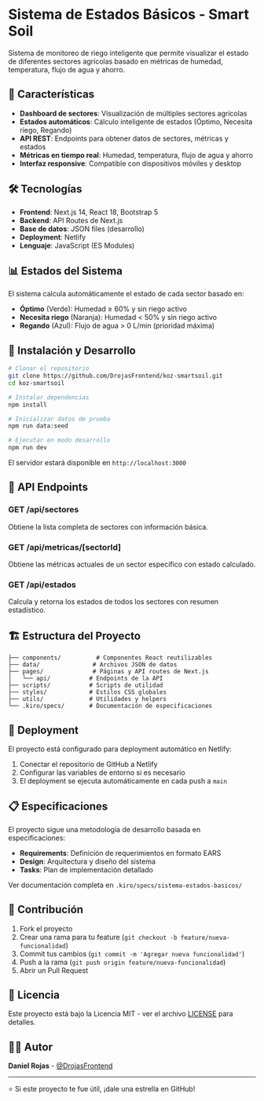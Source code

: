 # Sistema de Estados Básicos - Smart Soil

Sistema de monitoreo de riego inteligente que permite visualizar el estado de diferentes sectores agrícolas basado en métricas de humedad, temperatura, flujo de agua y ahorro.

## 🚀 Características

- **Dashboard de sectores**: Visualización de múltiples sectores agrícolas
- **Estados automáticos**: Cálculo inteligente de estados (Óptimo, Necesita riego, Regando)
- **API REST**: Endpoints para obtener datos de sectores, métricas y estados
- **Métricas en tiempo real**: Humedad, temperatura, flujo de agua y ahorro
- **Interfaz responsive**: Compatible con dispositivos móviles y desktop

## 🛠️ Tecnologías

- **Frontend**: Next.js 14, React 18, Bootstrap 5
- **Backend**: API Routes de Next.js
- **Base de datos**: JSON files (desarrollo)
- **Deployment**: Netlify
- **Lenguaje**: JavaScript (ES Modules)

## 📊 Estados del Sistema

El sistema calcula automáticamente el estado de cada sector basado en:

- **Óptimo** (Verde): Humedad ≥ 60% y sin riego activo
- **Necesita riego** (Naranja): Humedad < 50% y sin riego activo  
- **Regando** (Azul): Flujo de agua > 0 L/min (prioridad máxima)

## 🔧 Instalación y Desarrollo

```bash
# Clonar el repositorio
git clone https://github.com/DrojasFrontend/koz-smartsoil.git
cd koz-smartsoil

# Instalar dependencias
npm install

# Inicializar datos de prueba
npm run data:seed

# Ejecutar en modo desarrollo
npm run dev
```

El servidor estará disponible en `http://localhost:3000`

## 📡 API Endpoints

### GET /api/sectores
Obtiene la lista completa de sectores con información básica.

### GET /api/metricas/[sectorId]
Obtiene las métricas actuales de un sector específico con estado calculado.

### GET /api/estados
Calcula y retorna los estados de todos los sectores con resumen estadístico.

## 🏗️ Estructura del Proyecto

```
├── components/          # Componentes React reutilizables
├── data/               # Archivos JSON de datos
├── pages/              # Páginas y API routes de Next.js
│   └── api/           # Endpoints de la API
├── scripts/           # Scripts de utilidad
├── styles/            # Estilos CSS globales
├── utils/             # Utilidades y helpers
└── .kiro/specs/       # Documentación de especificaciones
```

## 🚀 Deployment

El proyecto está configurado para deployment automático en Netlify:

1. Conectar el repositorio de GitHub a Netlify
2. Configurar las variables de entorno si es necesario
3. El deployment se ejecuta automáticamente en cada push a `main`

## 📋 Especificaciones

El proyecto sigue una metodología de desarrollo basada en especificaciones:

- **Requirements**: Definición de requerimientos en formato EARS
- **Design**: Arquitectura y diseño del sistema
- **Tasks**: Plan de implementación detallado

Ver documentación completa en `.kiro/specs/sistema-estados-basicos/`

## 🤝 Contribución

1. Fork el proyecto
2. Crear una rama para tu feature (`git checkout -b feature/nueva-funcionalidad`)
3. Commit tus cambios (`git commit -m 'Agregar nueva funcionalidad'`)
4. Push a la rama (`git push origin feature/nueva-funcionalidad`)
5. Abrir un Pull Request

## 📄 Licencia

Este proyecto está bajo la Licencia MIT - ver el archivo [LICENSE](LICENSE) para detalles.

## 👨‍💻 Autor

**Daniel Rojas** - [@DrojasFrontend](https://github.com/DrojasFrontend)

---

⭐ Si este proyecto te fue útil, ¡dale una estrella en GitHub!